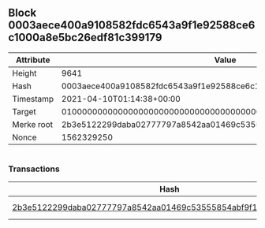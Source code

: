 ## Block 0003aece400a9108582fdc6543a9f1e92588ce6c1000a8e5bc26edf81c399179

Attribute | Value
--- | ---
Height | 9641
Hash | 0003aece400a9108582fdc6543a9f1e92588ce6c1000a8e5bc26edf81c399179
Timestamp | 2021-04-10T01:14:38+00:00
Target | 0100000000000000000000000000000000000000000000000000000000000000
Merke root | 2b3e5122299daba02777797a8542aa01469c53555854abf9f1e12dc261b2d174
Nonce | 1562329250

```

```

### Transactions

Hash | Amount
--- | ---
[2b3e5122299daba02777797a8542aa01469c53555854abf9f1e12dc261b2d174](2b3e5122299daba02777797a8542aa01469c53555854abf9f1e12dc261b2d174.md) | 10.00000000 SKEPTI 
